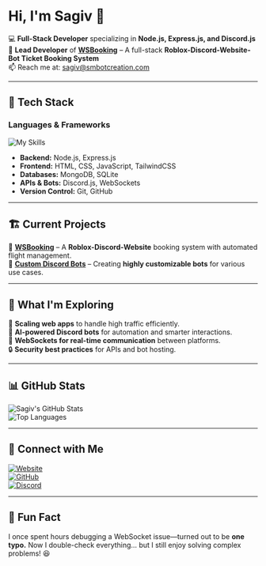 # Hi, I'm Sagiv 👋

💻 **Full-Stack Developer** specializing in **Node.js, Express.js, and Discord.js**  
🚀 **Lead Developer** of **[WSBooking](https://github.com/WolfietteStudios)** – A full-stack **Roblox-Discord-Website-Bot Ticket Booking System**  
📫 Reach me at: [sagiv@smbotcreation.com](mailto:sagiv@smbotcreation.com)  

---

## 🔧 Tech Stack  

### **Languages & Frameworks**  
![My Skills](https://skillicons.dev/icons?i=nodejs,express,discord,mongodb,sqlite,html,css,js,ts,git,github)  

- **Backend:** Node.js, Express.js  
- **Frontend:** HTML, CSS, JavaScript, TailwindCSS  
- **Databases:** MongoDB, SQLite  
- **APIs & Bots:** Discord.js, WebSockets  
- **Version Control:** Git, GitHub  

---

## 🏗️ Current Projects  
🔹 **[WSBooking](https://github.com/WolfietteStudios)** – A **Roblox-Discord-Website** booking system with automated flight management.  
🔹 **[Custom Discord Bots](https://discord.gg/RfD8sDxF99)** – Creating **highly customizable bots** for various use cases.  

---

## 🌱 What I'm Exploring  
🚀 **Scaling web apps** to handle high traffic efficiently.  
🤖 **AI-powered Discord bots** for automation and smarter interactions.  
📡 **WebSockets for real-time communication** between platforms.  
🔒 **Security best practices** for APIs and bot hosting.  

---

## 📊 GitHub Stats  

![Sagiv's GitHub Stats](https://github-readme-stats.vercel.app/api?username=sagiv60&show_icons=true&theme=radical)  
![Top Languages](https://github-readme-stats.vercel.app/api/top-langs/?username=sagiv60&layout=compact&theme=radical)  

---

## 📢 Connect with Me  

[![Website](https://img.shields.io/badge/Website-smbotcreation.com-blue?style=for-the-badge)](https://smbotcreation.com)  
[![GitHub](https://img.shields.io/badge/GitHub-sagiv60-black?style=for-the-badge&logo=github)](https://github.com/sagiv60)  
[![Discord](https://img.shields.io/badge/Discord-SM_Bot_Creation-5865F2?style=for-the-badge&logo=discord)](https://discord.gg/RfD8sDxF99)  

---

## 📌 Fun Fact  
I once spent hours debugging a WebSocket issue—turned out to be **one typo.** Now I double-check everything… but I still enjoy solving complex problems! 😆  
